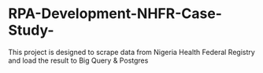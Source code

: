 # RPA-Development-NHFR-Case-Study-
This project is designed to scrape data from Nigeria Health Federal Registry and load the result to Big Query &amp; Postgres

